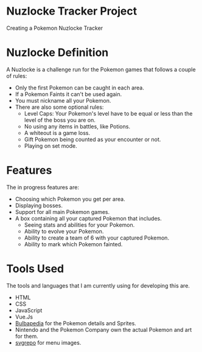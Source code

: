 # Nuzlocke Tracker Project
 Creating a Pokemon Nuzlocke Tracker <br/>
# Nuzlocke Definition
 A Nuzlocke is a challenge run for the Pokemon games that follows a couple of rules: <br/>
 - Only the first Pokemon can be caught in each area.
 - If a Pokemon Faints it can't be used again.
 - You must nickname all your Pokemon.
 - There are also some optional rules:
   - Level Caps: Your Pokemon's level have to be equal or less than the level of the boss you are on.
   - No using any items in battles, like Potions.
   - A whiteout is a game loss.
   - Gift Pokemon being counted as your encounter or not.
   - Playing on set mode.
  
# Features
The in progress features are:
- Choosing which Pokemon you get per area.
- Displaying bosses.
- Support for all main Pokemon games.
- A box containing all your captured Pokemon that includes.
  - Seeing stats and abilities for your Pokemon.
  - Ability to evolve your Pokemon.
  - Ability to create a team of 6 with your captured Pokemon.
  - Ability to mark which Pokemon fainted.

# Tools Used
The tools and languages that I am currently using for developing this are.
- HTML
- CSS
- JavaScript
- Vue.Js
- [Bulbapedia](https://bulbapedia.bulbagarden.net/wiki/Main_Page) for the Pokemon details and Sprites.
- Nintendo and the Pokemon Company own the actual Pokemon and art for them.
- [svgrepo](https://www.svgrepo.com/) for menu images.

